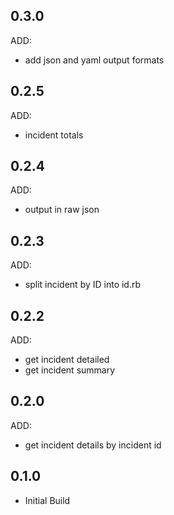 ## 0.3.0
ADD:
- add json and yaml output formats

## 0.2.5
ADD:
- incident totals

## 0.2.4
ADD:
- output in raw json

## 0.2.3
ADD:
- split incident by ID into id.rb

## 0.2.2
ADD:
- get incident detailed
- get incident summary


## 0.2.0
ADD:
- get incident details by incident id


## 0.1.0
- Initial Build
